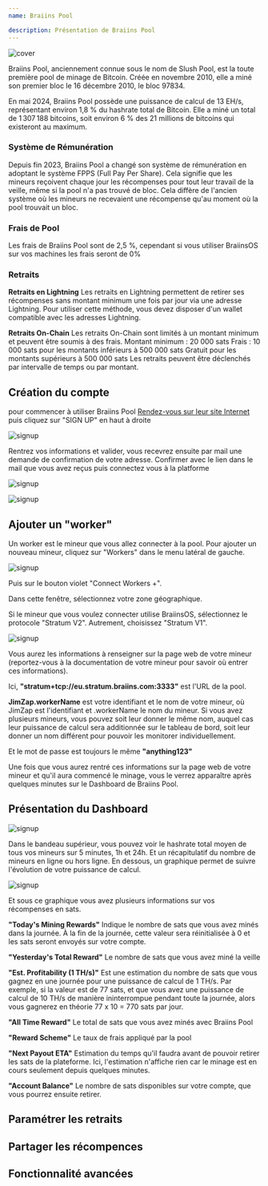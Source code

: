 ```yaml
---
name: Braiins Pool

description: Présentation de Braiins Pool
---
```


![cover](assets/1.png)


Braiins Pool, anciennement connue sous le nom de Slush Pool, est la toute première pool de minage de Bitcoin. Créée en novembre 2010, elle a miné son premier bloc le 16 décembre 2010, le bloc 97834.

En mai 2024, Braiins Pool possède une puissance de calcul de 13 EH/s, représentant environ 1,8 % du hashrate total de Bitcoin. Elle a miné un total de 1 307 188 bitcoins, soit environ 6 % des 21 millions de bitcoins qui existeront au maximum.

### Système de Rémunération

Depuis fin 2023, Braiins Pool a changé son système de rémunération en adoptant le système FPPS (Full Pay Per Share). Cela signifie que les mineurs reçoivent chaque jour les récompenses pour tout leur travail de la veille, même si la pool n'a pas trouvé de bloc. Cela diffère de l'ancien système où les mineurs ne recevaient une récompense qu'au moment où la pool trouvait un bloc.

### Frais de Pool

Les frais de Braiins Pool sont de 2,5 %, cependant si vous utiliser BraiinsOS sur vos machines les frais seront de 0%

### Retraits

**Retraits en Lightning**
Les retraits en Lightning permettent de retirer ses récompenses sans montant minimum une fois par jour via une adresse Lightning. 
Pour utiliser cette méthode, vous devez disposer d'un wallet compatible avec les adresses Lightning.

**Retraits On-Chain**
Les retraits On-Chain sont limités à un montant minimum et peuvent être soumis à des frais. 
Montant minimum : 20 000 sats
Frais : 10 000 sats pour les montants inférieurs à 500 000 sats
Gratuit pour les montants supérieurs à 500 000 sats
Les retraits peuvent être déclenchés par intervalle de temps ou par montant.

## Création du compte

 pour commencer à utiliser Braiins Pool [Rendez-vous sur leur site Internet](https://braiins.com/pool) puis cliquez sur "SIGN UP" en haut à droite


![signup](assets/3.png)

Rentrez vos informations et valider, vous recevrez ensuite par mail une demande de confirmation de votre adresse. Confirmer avec le lien dans le mail que vous avez reçus puis connectez vous à la platforme

![signup](assets/4.png)

![signup](assets/5.png)


## Ajouter un "worker"

Un worker est le mineur que vous allez connecter à la pool. Pour ajouter un nouveau mineur, cliquez sur "Workers" dans le menu latéral de gauche.

![signup](assets/7.png)

Puis sur le bouton violet "Connect Workers +".

Dans cette fenêtre, sélectionnez votre zone géographique.

Si le mineur que vous voulez connecter utilise BraiinsOS, sélectionnez le protocole "Stratum V2". Autrement, choisissez "Stratum V1".

![signup](assets/8.png)

Vous aurez les informations à renseigner sur la page web de votre mineur (reportez-vous à la documentation de votre mineur pour savoir où entrer ces informations).

Ici, **"stratum+tcp://eu.stratum.braiins.com:3333"** est l'URL de la pool.

**JimZap.workerName** est votre identifiant et le nom de votre mineur, où JimZap est l'identifiant et .workerName le nom du mineur. Si vous avez plusieurs mineurs, vous pouvez soit leur donner le même nom, auquel cas leur puissance de calcul sera additionnée sur le tableau de bord, soit leur donner un nom différent pour pouvoir les monitorer individuellement.

Et le mot de passe est toujours le même **"anything123"**

Une fois que vous aurez rentré ces informations sur la page web de votre mineur et qu'il aura commencé le minage, vous le verrez apparaître après quelques minutes sur le Dashboard de Braiins Pool.

## Présentation du Dashboard

![signup](assets/9.png)

Dans le bandeau supérieur, vous pouvez voir le hashrate total moyen de tous vos mineurs sur 5 minutes, 1h et 24h. Et un récapitulatif du nombre de mineurs en ligne ou hors ligne.
En dessous, un graphique permet de suivre l'évolution de votre puissance de calcul.

![signup](assets/10.png)

Et sous ce graphique vous avez plusieurs informations sur vos récompenses en sats.

**"Today's Mining Rewards"** Indique le nombre de sats que vous avez minés dans la journée. À la fin de la journée, cette valeur sera réinitialisée à 0 et les sats seront envoyés sur votre compte.

**"Yesterday's Total Reward"** Le nombre de sats que vous avez miné la veille

**"Est. Profitability (1 TH/s)"** Est une estimation du nombre de sats que vous gagnez en une journée pour une puissance de calcul de 1 TH/s. Par exemple, si la valeur est de 77 sats, et que vous avez une puissance de calcul de 10 TH/s de manière ininterrompue pendant toute la journée, alors vous gagnerez en théorie 77 x 10 = 770 sats par jour.

**"All Time Reward"** Le total de sats que vous avez minés avec Braiins Pool

**"Reward Scheme"** Le taux de frais appliqué par la pool

**"Next Payout ETA"** Estimation du temps qu'il faudra avant de pouvoir retirer les sats de la plateforme. Ici, l'estimation n'affiche rien car le minage est en cours seulement depuis quelques minutes.

**"Account Balance"** Le nombre de sats disponibles sur votre compte, que vous pourrez ensuite retirer.


## Paramétrer les retraits

## Partager les récompences

## Fonctionnalité avancées

